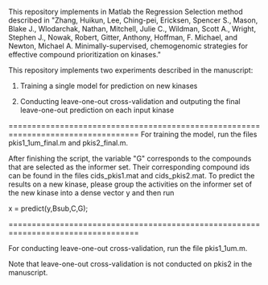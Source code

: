 This repository implements in Matlab the Regression Selection method described in
"Zhang, Huikun, Lee, Ching-pei, Ericksen, Spencer S., Mason, Blake J.,
Wlodarchak, Nathan, Mitchell, Julie C., Wildman, Scott A., Wright, Stephen J.,
Nowak, Robert, Gitter, Anthony, Hoffman, F. Michael, and Newton, Michael A.
Minimally-supervised, chemogenomic strategies for effective compound
prioritization on kinases."

This repository implements two experiments described in the manuscript:
1. Training a single model for prediction on new kinases

2. Conducting leave-one-out cross-validation and outputing the final
leave-one-out prediction on each input kinase


==================================================================================
For training the model, run the files
pkis1_1um_final.m and pkis2_final.m.

After finishing the script, the variable "G" corresponds to the compounds that
are selected as the informer set. Their corresponding compound ids can be found
in the files cids_pkis1.mat and cids_pkis2.mat.
To predict the results on a new kinase, please group the activities on the
informer set of the new kinase into a dense vector y and then run

x = predict(y,Bsub,C,G);

==================================================================================

For conducting leave-one-out cross-validation, run the file
pkis1_1um.m.

Note that leave-one-out cross-validation is not conducted on pkis2 in the
manuscript.

